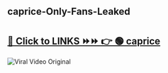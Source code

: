 
 ## caprice-Only-Fans-Leaked

# <h2><a href="https://clipsfans.com/caprice&ref=git">🔗 Click to LINKS ⏩⏩ 👉 🟢 caprice </a></h2>

<a href="https://clipsfans.com/caprice&ref=git" rel="nofollow" data-target="animated-image.originalLink"><img src="https://i.ibb.co.com/xMMVF88/686577567.gif" alt="Viral Video Original" style="max-width: 100%; display: inline-block;" data-target="animated-image.originalImage"></a>
